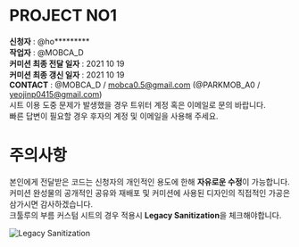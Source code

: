 # PROJECT NO1
**신청자** : @ho*********  
**작업자** : @MOBCA_D   
**커미션 최종 전달 일자** : 2021 10 19  
**커미션 최종 갱신 일자** : 2021 10 19  
**CONTACT** : @MOBCA_D  / mobca0.5@gmail.com (@PARKMOB_A0 / yeojinp0415@gmail.com)  
시트 이용 도중 문제가 발생했을 경우 트위터 계정 혹은 이메일로 문의 바랍니다.     
빠른 답변이 필요할 경우 후자의 계정 및 이메일을 사용해 주세요.   
      
         
            

# 주의사항 

본인에게 전달받은 코드는 신청자의 개인적인 용도에 한해 **자유로운 수정**이 가능합니다.   
커미션 완성물의 공개적인 공유와 재배포 및 커미션에 사용된 디자인의 직접적인 가공은 삼가시면 감사하겠습니다.   
크툴루의 부름 커스텀 시트의 경우 적용시 **Legacy Sanitization**을 체크해야합니다. 
   
      
![Legacy Sanitization](https://i.imgur.com/dKetlgm.png "Legacy Sanitization")
